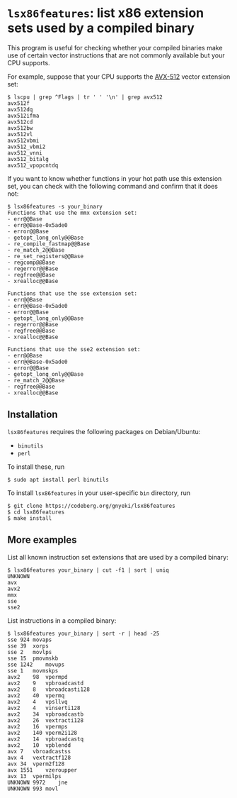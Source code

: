 
# `lsx86features`: list x86 extension sets used by a compiled binary

This program is useful for checking whether your compiled binaries make use of certain vector instructions that are not commonly available but your CPU supports.

For example, suppose that your CPU supports the [AVX-512](https://en.wikipedia.org/wiki/AVX-512) vector extension set:

```
$ lscpu | grep ^Flags | tr ' ' '\n' | grep avx512
avx512f
avx512dq
avx512ifma
avx512cd
avx512bw
avx512vl
avx512vbmi
avx512_vbmi2
avx512_vnni
avx512_bitalg
avx512_vpopcntdq
```

If you want to know whether functions in your hot path use this extension set, you can check with the following command and confirm that it does not:

```
$ lsx86features -s your_binary
Functions that use the mmx extension set:
- err@@Base
- err@@Base-0x5ade0
- error@@Base
- getopt_long_only@@Base
- re_compile_fastmap@@Base
- re_match_2@@Base
- re_set_registers@@Base
- regcomp@@Base
- regerror@@Base
- regfree@@Base
- xrealloc@@Base

Functions that use the sse extension set:
- err@@Base
- err@@Base-0x5ade0
- error@@Base
- getopt_long_only@@Base
- regerror@@Base
- regfree@@Base
- xrealloc@@Base

Functions that use the sse2 extension set:
- err@@Base
- err@@Base-0x5ade0
- error@@Base
- getopt_long_only@@Base
- re_match_2@@Base
- regfree@@Base
- xrealloc@@Base
```

## Installation

`lsx86features` requires the following packages on Debian/Ubuntu:

- `binutils`
- `perl`

To install these, run

```
$ sudo apt install perl binutils
```

To install `lsx86features` in your user-specific `bin` directory, run

```
$ git clone https://codeberg.org/gnyeki/lsx86features
$ cd lsx86features
$ make install
```

## More examples

List all known instruction set extensions that are used by a compiled binary:

```
$ lsx86features your_binary | cut -f1 | sort | uniq
UNKNOWN
avx
avx2
mmx
sse
sse2
```

List instructions in a compiled binary:

```
$ lsx86features your_binary | sort -r | head -25
sse	924	movaps
sse	39	xorps
sse	2	movlps
sse	15	pmovmskb
sse	1242	movups
sse	1	movmskps
avx2	98	vpermpd
avx2	9	vpbroadcastd
avx2	8	vbroadcasti128
avx2	40	vpermq
avx2	4	vpsllvq
avx2	4	vinserti128
avx2	34	vpbroadcastb
avx2	26	vextracti128
avx2	16	vpermps
avx2	140	vperm2i128
avx2	14	vpbroadcastq
avx2	10	vpblendd
avx	7	vbroadcastss
avx	4	vextractf128
avx	34	vperm2f128
avx	1551	vzeroupper
avx	13	vpermilps
UNKNOWN	9972	jne
UNKNOWN	993	movl
```

